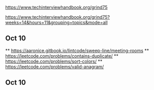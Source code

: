 https://www.techinterviewhandbook.org/grind75

https://www.techinterviewhandbook.org/grind75?weeks=14&hours=11&grouping=topics&mode=all



## Oct 10

** https://aaronice.gitbook.io/lintcode/sweep-line/meeting-rooms
** https://leetcode.com/problems/contains-duplicate/
** https://leetcode.com/problems/sort-colors/
** https://leetcode.com/problems/valid-anagram/

## Oct 10